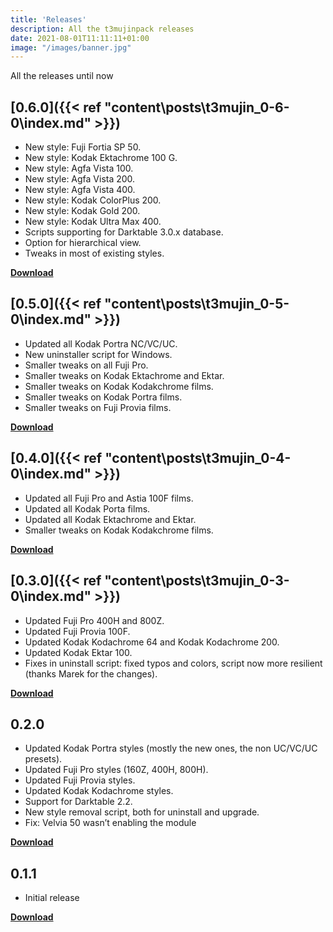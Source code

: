 ```yaml
---
title: 'Releases'
description: All the t3mujinpack releases
date: 2021-08-01T11:11:11+01:00
image: "/images/banner.jpg"
---
```


All the releases until now

## [0.6.0]({{< ref "content\posts\t3mujin_0-6-0\index.md" >}})
* New style: Fuji Fortia SP 50.
* New style: Kodak Ektachrome 100 G.
* New style: Agfa Vista 100.
* New style: Agfa Vista 200.
* New style: Agfa Vista 400.
* New style: Kodak ColorPlus 200.
* New style: Kodak Gold 200.
* New style: Kodak Ultra Max 400.
* Scripts supporting for Darktable 3.0.x database.
* Option for hierarchical view.
* Tweaks in most of existing styles.



[**Download**](https://github.com/t3mujin/t3mujinpack/releases/tag/v0.6.0)

## [0.5.0]({{< ref "content\posts\t3mujin_0-5-0\index.md" >}})
* Updated all Kodak Portra NC/VC/UC.
* New uninstaller script for Windows.
* Smaller tweaks on all Fuji Pro.
* Smaller tweaks on Kodak Ektachrome and Ektar.
* Smaller tweaks on Kodak Kodakchrome films.
* Smaller tweaks on Kodak Portra films.
* Smaller tweaks on Fuji Provia films.



[**Download**](https://github.com/t3mujin/t3mujinpack/releases/tag/v0.5.0)

## [0.4.0]({{< ref "content\posts\t3mujin_0-4-0\index.md" >}})
* Updated all Fuji Pro and Astia 100F films.
* Updated all Kodak Porta films.
* Updated all Kodak Ektachrome and Ektar.
* Smaller tweaks on Kodak Kodakchrome films.



[**Download**](https://github.com/t3mujin/t3mujinpack/releases/tag/v0.4.0)

## [0.3.0]({{< ref "content\posts\t3mujin_0-3-0\index.md" >}})
* Updated Fuji Pro 400H and 800Z.
* Updated Fuji Provia 100F.
* Updated Kodak Kodachrome 64 and Kodak Kodachrome 200.
* Updated Kodak Ektar 100.
* Fixes in uninstall script: fixed typos and colors, script now more resilient (thanks Marek for the changes).


[**Download**](https://github.com/t3mujin/t3mujinpack/releases/tag/v0.3.0)

## 0.2.0
* Updated Kodak Portra styles (mostly the new ones, the non UC/VC/UC presets).
* Updated Fuji Pro styles (160Z, 400H, 800H).
* Updated Fuji Provia styles.
* Updated Kodak Kodachrome styles.
* Support for Darktable 2.2.
* New style removal script, both for uninstall and upgrade.
* Fix: Velvia 50 wasn’t enabling the module

[**Download**](https://github.com/t3mujin/t3mujinpack/releases/tag/v0.2.0)

## 0.1.1
* Initial release

[**Download**](https://github.com/t3mujin/t3mujinpack/releases/tag/0.1.1)